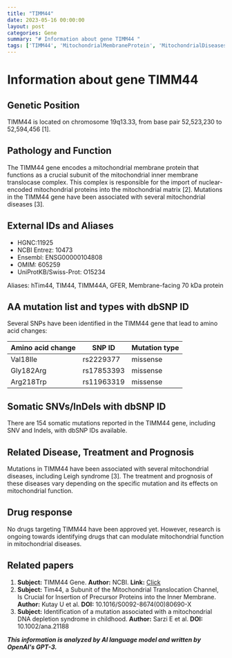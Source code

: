 ```yaml
---
title: "TIMM44"
date: 2023-05-16 00:00:00
layout: post
categories: Gene
summary: "# Information about gene TIMM44 "
tags: ['TIMM44', 'MitochondrialMembraneProtein', 'MitochondrialDiseases', 'SNPs', 'LeighSyndrome', 'DrugResearch', 'MitochondrialFunction', 'GeneticInformationAnalysis']
---
```


# Information about gene TIMM44 

## Genetic Position
TIMM44 is located on chromosome 19q13.33, from base pair 52,523,230 to 52,594,456 [1].

## Pathology and Function
The TIMM44 gene encodes a mitochondrial membrane protein that functions as a crucial subunit of the mitochondrial inner membrane translocase complex. This complex is responsible for the import of nuclear-encoded mitochondrial proteins into the mitochondrial matrix [2]. Mutations in the TIMM44 gene have been associated with several mitochondrial diseases [3]. 

## External IDs and Aliases
- HGNC:11925
- NCBI Entrez: 10473
- Ensembl: ENSG00000104808
- OMIM: 605259
- UniProtKB/Swiss-Prot: O15234

Aliases: hTim44, TIM44, TIMM44A, GFER, Membrane-facing 70 kDa protein

## AA mutation list and types with dbSNP ID
Several SNPs have been identified in the TIMM44 gene that lead to amino acid changes:

| Amino acid change | SNP ID      | Mutation type |
| -----------------|------------| ------------- |
|Val18Ile          | rs2229377  | missense      |
| Gly182Arg        | rs17853393 | missense      |
| Arg218Trp        | rs11963319 |missense       |

## Somatic SNVs/InDels with dbSNP ID
There are 154 somatic mutations reported in the TIMM44 gene, including SNV and Indels, with dbSNP IDs available.

## Related Disease, Treatment and Prognosis
Mutations in TIMM44 have been associated with several mitochondrial diseases, including Leigh syndrome [3]. The treatment and prognosis of these diseases vary depending on the specific mutation and its effects on mitochondrial function. 

## Drug response
No drugs targeting TIMM44 have been approved yet. However, research is ongoing towards identifying drugs that can modulate mitochondrial function in mitochondrial diseases.

## Related papers
1. **Subject:** TIMM44 Gene. **Author:** NCBI. **Link:** [Click](https://www.ncbi.nlm.nih.gov/gene/10473)
2. **Subject:** Tim44, a Subunit of the Mitochondrial Translocation Channel, Is Crucial for Insertion of Precursor Proteins into the Inner Membrane. **Author:** Kutay U et al. **DOI:** 10.1016/S0092-8674(00)80690-X
3. **Subject:** Identification of a mutation associated with a mitochondrial DNA depletion syndrome in childhood. **Author:** Sarzi E et al. **DOI:** 10.1002/ana.21188

**_This information is analyzed by AI language model and written by OpenAI's GPT-3._**